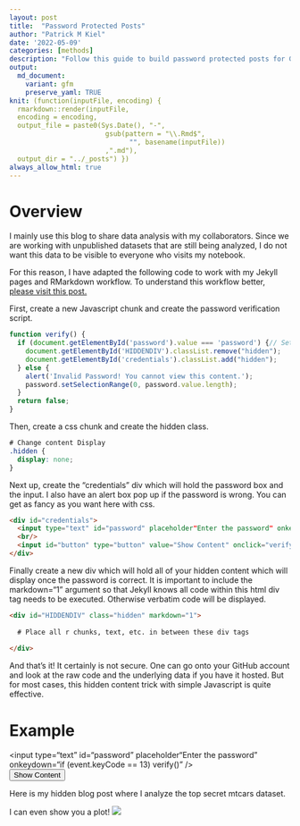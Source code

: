 ```yaml
---
layout: post
title:  "Password Protected Posts"
author: "Patrick M Kiel"
date: '2022-05-09'
categories: [methods]
description: "Follow this guide to build password protected posts for GitHub Pages hosted Jekyll blogs using this simple Javascript code."
output:
  md_document:
    variant: gfm
    preserve_yaml: TRUE
knit: (function(inputFile, encoding) {
  rmarkdown::render(inputFile, 
  encoding = encoding, 
  output_file = paste0(Sys.Date(), "-",
                        gsub(pattern = "\\.Rmd$",
                              "", basename(inputFile))
                        ,".md"), 
  output_dir = "../_posts") })
always_allow_html: true
---
```


<script type="text/javascript">
function verify() {
  if (document.getElementById('password').value === 'password') {
    document.getElementById('HIDDENDIV').classList.remove("hidden"); 
    document.getElementById('credentials').classList.add("hidden"); // Hide the div containing the credentials
  } else {
    alert('Invalid Password! You cannot view this content.');
    password.setSelectionRange(0, password.value.length);
  }
  return false;
}
</script>
<style type="text/css">
# Change content Display
.hidden {
  display: none;
}
</style>

# Overview

I mainly use this blog to share data analysis with my collaborators.
Since we are working with unpublished datasets that are still being
analyzed, I do not want this data to be visible to everyone who visits
my notebook.

For this reason, I have adapted the following code to work with my
Jekyll pages and RMarkdown workflow. To understand this workflow better,
[please visit this
post.](%7B%%20post_url%202022-02-22-RMarkdown2Jekyll%20%%7D)

First, create a new Javascript chunk and create the password
verification script.

``` js
function verify() {
  if (document.getElementById('password').value === 'password') {// Set the desired password here
    document.getElementById('HIDDENDIV').classList.remove("hidden"); 
    document.getElementById('credentials').classList.add("hidden"); 
  } else {
    alert('Invalid Password! You cannot view this content.');
    password.setSelectionRange(0, password.value.length);
  }
  return false;
}
```

Then, create a css chunk and create the hidden class.

``` css
# Change content Display
.hidden {
  display: none;
}
```

Next up, create the “credentials” div which will hold the password box
and the input. I also have an alert box pop up if the password is wrong.
You can get as fancy as you want here with css.

``` html
<div id="credentials">
  <input type="text" id="password" placeholder"Enter the password" onkeydown="if (event.keyCode == 13) verify()" />
  <br/>
  <input id="button" type="button" value="Show Content" onclick="verify()" />
</div>
```

Finally create a new div which will hold all of your hidden content
which will display once the password is correct. It is important to
include the markdown=“1” argument so that Jekyll knows all code within
this html div tag needs to be executed. Otherwise verbatim code will be
displayed.

``` html
<div id="HIDDENDIV" class="hidden" markdown="1">
  
  # Place all r chunks, text, etc. in between these div tags
  
</div>
```

And that’s it! It certainly is not secure. One can go onto your GitHub
account and look at the raw code and the underlying data if you have it
hosted. But for most cases, this hidden content trick with simple
Javascript is quite effective.

# Example

<!-- The password box -->

<div id="credentials">

&lt;input type=“text” id=“password” placeholder“Enter the password”
onkeydown=“if (event.keyCode == 13) verify()” /&gt; <br/>
<input id="button" type="button" value="Show Content" onclick="verify()" />

</div>

<!-- The content we want to show after password -->

<div id="HIDDENDIV" class="hidden" markdown="1">

Here is my hidden blog post where I analyze the top secret mtcars
dataset.

I can even show you a plot! ![](/notebook/images/tesing-1.png)<!-- -->

</div>
